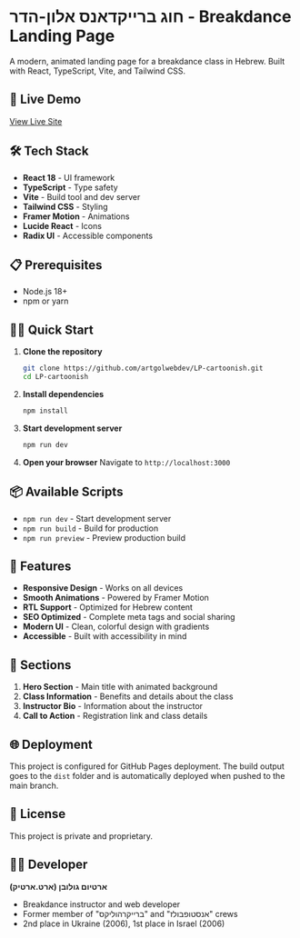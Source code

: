 
# חוג ברייקדאנס אלון-הדר - Breakdance Landing Page

A modern, animated landing page for a breakdance class in Hebrew. Built with React, TypeScript, Vite, and Tailwind CSS.

## 🚀 Live Demo

[View Live Site](https://artgolwebdev.github.io/LP-cartoonish/)

## 🛠️ Tech Stack

- **React 18** - UI framework
- **TypeScript** - Type safety
- **Vite** - Build tool and dev server
- **Tailwind CSS** - Styling
- **Framer Motion** - Animations
- **Lucide React** - Icons
- **Radix UI** - Accessible components

## 📋 Prerequisites

- Node.js 18+ 
- npm or yarn

## 🏃‍♂️ Quick Start

1. **Clone the repository**
   ```bash
   git clone https://github.com/artgolwebdev/LP-cartoonish.git
   cd LP-cartoonish
   ```

2. **Install dependencies**
   ```bash
   npm install
   ```

3. **Start development server**
   ```bash
   npm run dev
   ```

4. **Open your browser**
   Navigate to `http://localhost:3000`

## 📦 Available Scripts

- `npm run dev` - Start development server
- `npm run build` - Build for production
- `npm run preview` - Preview production build

## 🎨 Features

- **Responsive Design** - Works on all devices
- **Smooth Animations** - Powered by Framer Motion
- **RTL Support** - Optimized for Hebrew content
- **SEO Optimized** - Complete meta tags and social sharing
- **Modern UI** - Clean, colorful design with gradients
- **Accessible** - Built with accessibility in mind

## 📱 Sections

1. **Hero Section** - Main title with animated background
2. **Class Information** - Benefits and details about the class
3. **Instructor Bio** - Information about the instructor
4. **Call to Action** - Registration link and class details

## 🌐 Deployment

This project is configured for GitHub Pages deployment. The build output goes to the `dist` folder and is automatically deployed when pushed to the main branch.

## 📄 License

This project is private and proprietary.

## 👨‍💻 Developer

**ארטיום גולובן (ארט.ארטיק)**
- Breakdance instructor and web developer
- Former member of "ברייקרהוליקס" and "אנסטופבולז" crews
- 2nd place in Ukraine (2006), 1st place in Israel (2006)
  